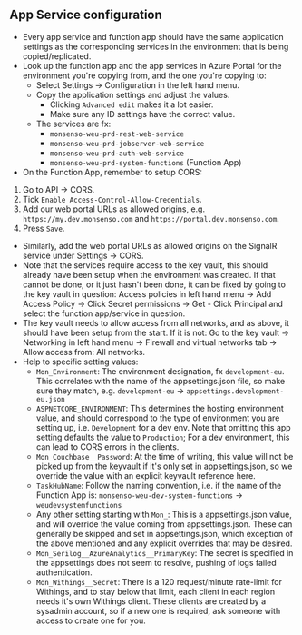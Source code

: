 ## App Service configuration

- Every app service and function app should have the same application settings as the
  corresponding services in the environment that is being copied/replicated.
- Look up the function app and the app services in Azure Portal for the environment you're copying from, and the one you're copying to:
  - Select Settings -> Configuration in the left hand menu.
  - Copy the application settings and adjust the values.
    - Clicking `Advanced edit` makes it a lot easier.
    - Make sure any ID settings have the correct value.
  - The services are fx:
    - `monsenso-weu-prd-rest-web-service`
    - `monsenso-weu-prd-jobserver-web-service`
    - `monsenso-weu-prd-auth-web-service`
    - `monsenso-weu-prd-system-functions` (Function App)
- On the Function App, remember to setup CORS:

1. Go to API -> CORS.
2. Tick `Enable Access-Control-Allow-Credentials`.
3. Add our web portal URLs as allowed origins, e.g. `https://my.dev.monsenso.com` and `https://portal.dev.monsenso.com`.
4. Press `Save`.

- Similarly, add the web portal URLs as allowed origins on the SignalR service under Settings
  -> CORS.
- Note that the services require access to the key vault, this should already have been setup
  when the environment was created. If that cannot be done, or it just hasn't been done, it can
  be fixed by going to the key vault in question: Access policies in left hand menu -> Add Access Policy -> Click Secret permissions -> Get - Click Principal and select the function app/service in question.
- The key vault needs to allow access from all networks, and as above, it should have been
  setup from the start. If it is not: Go to the key vault -> Networking in left hand menu -> Firewall and virtual networks tab -> Allow access from: All networks.
- Help to specific setting values:
  - `Mon_Environment`: The environment designation, fx `development-eu`. This correlates with
    the name of the appsettings.json file, so make sure they match, e.g.
    `development-eu` -> `appsettings.development-eu.json`
  - `ASPNETCORE_ENVIRONMENT`: This determines the hosting environment value, and should correspond
    to the type of environment you are setting up, i.e. `Development` for a dev env. Note that
    omitting this app setting defaults the value to `Production`; For a dev environment, this can
    lead to CORS errors in the clients.
  - `Mon_Couchbase__Password`: At the time of writing, this value will not be picked up from
    the keyvault if it's only set in appsettings.json, so we override the value with an explicit
    keyvault reference here.
  - `TaskHubName`: Follow the naming convention, i.e. if the name of the Function App is:
    `monsenso-weu-dev-system-functions` -> `weudevsystemfunctions`
  - Any other setting starting with `Mon_`: This is a appsettings.json value, and will override
    the value coming from appsettings.json. These can generally be skipped and set in appsettings.json, which exception of the above mentioned and any explicit overrides that may be desired.
  - `Mon_Serilog__AzureAnalytics__PrimaryKey`: The secret is specified in the appsettings does not seem to resolve, pushing of logs failed authentication.
  - `Mon_Withings__Secret`: There is a 120 request/minute rate-limit for Withings, and to stay
    below that limit, each client in each region needs it's own Withings client. These clients
    are created by a sysadmin account, so if a new one is required, ask someone with access to
    create one for you.
